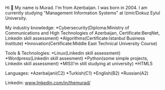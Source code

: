  Hi 👋
 My name is Murad. I'm from Azerbaijan. I was born in 2004.
 I am currently studying "Management Information Systems" at Izmir/Dokuz Eylul University.
 						
 My industry knowledge:
 *Cybersecurity(Diploma:Ministry of Communications and High Technologies of Azerbaijan, Certificate:BerqNet, Linkedin skill assessment)
 *Algorithms(Certificate:Istanbul Business Institute)
 *Innovation(Certificate:Middle East Technical University Course)
 
 Tools & Technologies:
 *Linux(Linkedin skill assessment)
 *Wordpress(Linkedin skill assesment)
 *Python(some simple projects, Linkedin skill assessment)
 *MIS(I'm still studying at university)
 *HTML5
 
 Languages:
 *Azerbaijani(C2)
 *Turkish(C1)
 *English(B2)
 *Russian(A2)

Linkedin: www.linkedin.com/in/themurad/

